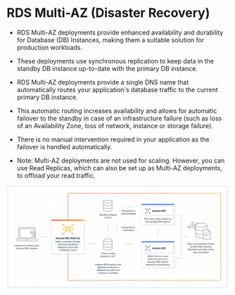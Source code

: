 # RDS Multi-AZ (Disaster Recovery)

- RDS Multi-AZ deployments provide enhanced availability and durability for Database (DB) Instances, making them a suitable solution for production workloads.

- These deployments use synchronous replication to keep data in the standby DB instance up-to-date with the primary DB instance.

- RDS Multi-AZ deployments provide a single DNS name that automatically routes your application's database traffic to the current primary DB instance.

- This automatic routing increases availability and allows for automatic failover to the standby in case of an infrastructure failure (such as loss of an Availability Zone, loss of network, instance or storage failure).

- There is no manual intervention required in your application as the failover is handled automatically.

- Note: Multi-AZ deployments are not used for scaling. However, you can use Read Replicas, which can also be set up as Multi-AZ deployments, to offload your read traffic.

![RDS Multi-AZ](../z_resources/images/rds/rds-multi-az.png)